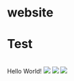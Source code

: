 # website
<style>
  .inlineImage{
  display: inline-block;
  }
  </style>
<h1>Test</h1>
<br />
Hello World!
<a href="#"><img src="#" class="inlineImage" /></a>
<a href="#"><img src="#" class="inlineImage" /></a>
<a href="#"><img src="#" class="inlineImage" /></a>
